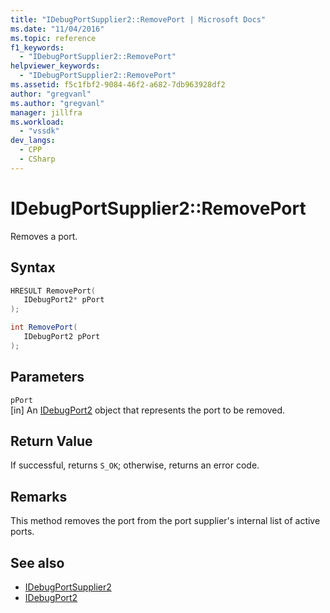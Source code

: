 ```yaml
---
title: "IDebugPortSupplier2::RemovePort | Microsoft Docs"
ms.date: "11/04/2016"
ms.topic: reference
f1_keywords:
  - "IDebugPortSupplier2::RemovePort"
helpviewer_keywords:
  - "IDebugPortSupplier2::RemovePort"
ms.assetid: f5c1fbf2-9084-46f2-a682-7db963928df2
author: "gregvanl"
ms.author: "gregvanl"
manager: jillfra
ms.workload:
  - "vssdk"
dev_langs:
  - CPP
  - CSharp
---
```

# IDebugPortSupplier2::RemovePort
Removes a port.

## Syntax

```cpp
HRESULT RemovePort( 
   IDebugPort2* pPort
);
```

```csharp
int RemovePort( 
   IDebugPort2 pPort
);
```

## Parameters
`pPort`\
[in] An [IDebugPort2](../../../extensibility/debugger/reference/idebugport2.md) object that represents the port to be removed.

## Return Value
 If successful, returns `S_OK`; otherwise, returns an error code.

## Remarks
 This method removes the port from the port supplier's internal list of active ports.

## See also
- [IDebugPortSupplier2](../../../extensibility/debugger/reference/idebugportsupplier2.md)
- [IDebugPort2](../../../extensibility/debugger/reference/idebugport2.md)